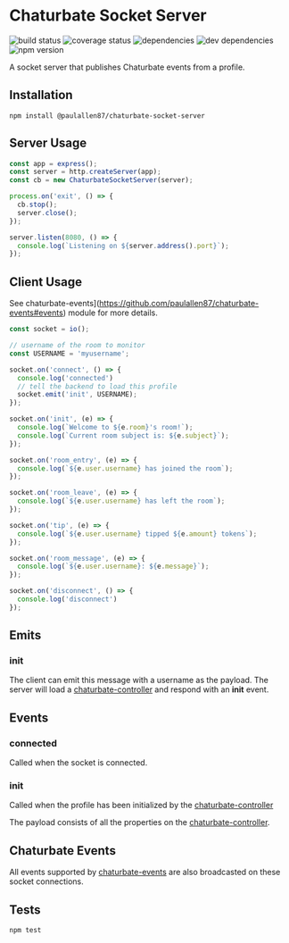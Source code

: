Chaturbate Socket Server
=========

![build status](https://travis-ci.org/paulallen87/chaturbate-socket-server.svg?branch=master)
![coverage status](https://coveralls.io/repos/github/paulallen87/chaturbate-socket-server/badge.svg?branch=master)
![dependencies](https://img.shields.io/david/paulallen87/chaturbate-socket-server.svg)
![dev dependencies](https://img.shields.io/david/dev/paulallen87/chaturbate-socket-server.svg)
![npm version](https://img.shields.io/npm/v/@paulallen87/chaturbate-socket-server.svg)

A socket server that publishes Chaturbate events from a profile.


## Installation

```shell
npm install @paulallen87/chaturbate-socket-server
```

## Server Usage

```javascript
const app = express();
const server = http.createServer(app);
const cb = new ChaturbateSocketServer(server);

process.on('exit', () => {
  cb.stop();
  server.close();
});

server.listen(8080, () => {
  console.log(`Listening on ${server.address().port}`);
});
```

## Client Usage

See chaturbate-events](https://github.com/paulallen87/chaturbate-events#events) module for more details.

```javascript
const socket = io();

// username of the room to monitor 
const USERNAME = 'myusername'; 

socket.on('connect', () => {
  console.log('connected')
  // tell the backend to load this profile
  socket.emit('init', USERNAME);
});

socket.on('init', (e) => {
  console.log(`Welcome to ${e.room}'s room!`);
  console.log(`Current room subject is: ${e.subject}`);
});

socket.on('room_entry', (e) => {
  console.log(`${e.user.username} has joined the room`);
});

socket.on('room_leave', (e) => {
  console.log(`${e.user.username} has left the room`); 
});

socket.on('tip', (e) => {
  console.log(`${e.user.username} tipped ${e.amount} tokens`);   
});

socket.on('room_message', (e) => {
  console.log(`${e.user.username}: ${e.message}`);  
});

socket.on('disconnect', () => {
  console.log('disconnect')
});
```

## Emits

  ### **init**
  The client can emit this message with a username as the payload. The server will load a [chaturbate-controller](https://github.com/paulallen87/chaturbate-controller) and respond with an **init** event.

## Events

  ### **connected**
  Called when the socket is connected.

  ### **init**
  Called when the profile has been initialized by the [chaturbate-controller](https://github.com/paulallen87/chaturbate-controller)

  The payload consists of all the properties on the [chaturbate-controller](https://github.com/paulallen87/chaturbate-controller).

## Chaturbate Events
All events supported by [chaturbate-events](https://github.com/paulallen87/chaturbate-events#events) are also broadcasted on these socket connections.


## Tests

```shell
npm test
```